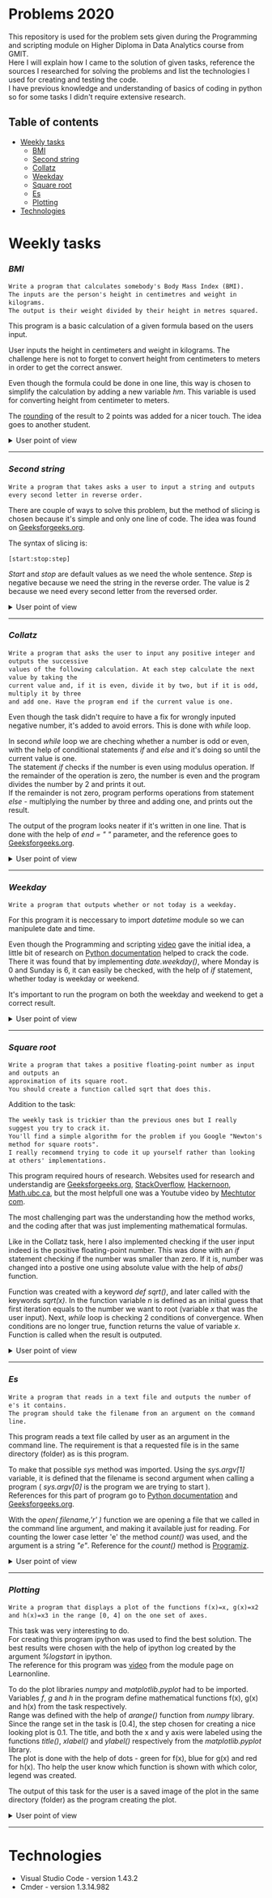 # Problems 2020


This repository is used for the problem sets given during the Programming and scripting module on Higher Diploma in Data Analytics course from GMIT.\
Here I will explain how I came to the solution of given tasks, reference the sources I researched for solving the problems and list the technologies I used for creating and testing the code.\
I have previous knowledge and understanding of basics of coding in python so for some tasks I didn't require extensive research.


## Table of contents
* [Weekly tasks](#weekly-tasks)
    * [BMI](#bmi)
    * [Second string](#second-string)
    * [Collatz](#collatz)
    * [Weekday](#weekday)
    * [Square root](#square-root)
    * [Es](#es)
    * [Plotting](#plotting)
* [Technologies](#technologies)


Weekly tasks
======
### ***BMI***

    Write a program that calculates somebody's Body Mass Index (BMI). 
    The inputs are the person's height in centimetres and weight in kilograms. 
    The output is their weight divided by their height in metres squared. 

This program is a basic calculation of a given formula based on the users input.

User inputs the height in centimeters and weight in kilograms. The challenge here is not to forget to convert height from centimeters to meters in order to get the correct answer.

Even though the formula could be done in one line, this way is chosen to simplify the calculation by adding a new variable *hm*. This variable is used for converting height from centimeter to meters.

The [rounding](https://www.geeksforgeeks.org/round-function-python) of the result to 2 points was added for a nicer touch. The idea goes to another student.

<details>
           <summary>User point of view</summary>
           <p>

User call of the program is :

```
λ python 2-bmi.py
```
User input :
```
Enter your weight in kg: 80
Enter your height in cm: 180
```
and the output is :

```
Your BMI is 24.69
```
</p>
</details>

- - - -

  ### ***Second string***

    Write a program that takes asks a user to input a string and outputs every second letter in reverse order. 

There are couple of ways to solve this problem, but the method of slicing is chosen because it's simple and only one line of code. The idea was found on [Geeksforgeeks.org](https://www.geeksforgeeks.org/reverse-string-python-5-different-ways/).

The syntax of slicing is:
``` 
[start:stop:step]
```
*Start* and *stop* are default values as we need the whole sentence. *Step* is negative because we need the string in the reverse order. The value is 2 because we need every second letter from the reversed order.

<details>
           <summary>User point of view</summary>
           <p>

User call of the program is :

```
λ python 3-secondstring.py
```
User input :
```
Enter a sentence: A large fawn jumped quickly over white zinc boxes.
```
and the output is :

```
.eo nzeiwrv lcu emjna ga
```
</p>
</details>

----

  ### ***Collatz***
    
    Write a program that asks the user to input any positive integer and outputs the successive 
    values of the following calculation. At each step calculate the next value by taking the 
    current value and, if it is even, divide it by two, but if it is odd, multiply it by three 
    and add one. Have the program end if the current value is one.

Even though the task didn't require to have a fix for wrongly inputed negative number, it's added to avoid errors. This is done with *while* loop.

In second *while* loop we are cheching whether a number is odd or even, with the help of conditional statements *if* and *else* and it's doing so until the current value is one.\
The statement *if* checks if the number is even using modulus operation. If the remainder of the operation is zero, the number is even and the program divides the number by 2 and prints it out.\
If the remainder is not zero, program performs operations from statement *else* - multiplying the number by three and adding one, and prints out the result.

The output of the program looks neater if it's written in one line. That is done with the help of *end = " "* parameter, and the reference goes to [Geeksforgeeks.org](https://www.geeksforgeeks.org/gfact-50-python-end-parameter-in-print/).

<details>
           <summary>User point of view</summary>
           <p>
         
User call of the program is :

```
λ python 4-collatz.py
```
User input :
```
Add any positive integer: -20
```
In case of putting in a negative integer the program will respond with a message that a number is negative and ask to input a positive integer until the input is correct:
```
Add any positive integer: -10
-10 isn't a positive integer.
Add any positive integer: -20
-20 isn't a positive integer.
Add any positive integer: 20
```

When user inputs the positive integer the output is :

```
20 10 5 16 8 4 2 1
```
</p>
</details>

----

  ### ***Weekday***

    Write a program that outputs whether or not today is a weekday.

For this program it is neccessary to import *datetime* module so we can manipulete date and time.

Even though the Programming and scripting [video](https://web.microsoftstream.com/video/77f26693-82ed-4006-8c22-c61d37e2f77f) gave the initial idea, a little bit of research on [Python documentation](https://docs.python.org/3/library/datetime.html#datetime.datetime.now) helped to crack the code.\
There it was found that by implementing *date.weekday()*, where Monday is 0 and Sunday is 6, it can easily be checked, with the help of *if* statement, whether today is weekday or weekend.

It's important to run the program on both the weekday and weekend to get a correct result.

<details>
           <summary>User point of view</summary>
           <p>

User call of the program is :

```
λ python 5-weekday.py
```
This program does not requre any user input, it just outputs the result.
On the weekday result is:
```
Yes, unfortunately today is a weekday.
```
On the weekend result is:
```
It is the weekend, yay!
```
</p>
</details>

----

  ### ***Square root***

    Write a program that takes a positive floating-point number as input and outputs an 
    approximation of its square root.
    You should create a function called sqrt that does this.

Addition to the task: 
    
    The weekly task is trickier than the previous ones but I really suggest you try to crack it.
    You'll find a simple algorithm for the problem if you Google "Newton's method for square roots".
    I really recommend trying to code it up yourself rather than looking at others' implementations.

This program required hours of research. Websites used for research and understandig are [Geeksforgeeks.org](https://www.geeksforgeeks.org/program-for-newton-raphson-method/), [StackOverflow](https://stackoverflow.com/questions/12850100/finding-the-square-root-using-newtons-method-errors), [Hackernoon](https://hackernoon.com/calculating-the-square-root-of-a-number-using-the-newton-raphson-method-a-how-to-guide-yr4e32zo), [Math.ubc.ca](https://www.math.ubc.ca/~pwalls/math-python/roots-optimization/newton/), but the most helpfull one was a Youtube video by [Mechtutor com](https://www.youtube.com/watch?v=szQUIRPrAgQ). 

The most challenging part was the understanding how the method works, and the coding after that was just implementing mathematical formulas.

Like in the Collatz task, here I also implemented checking if the user input indeed is the positive floating-point number. This was done with an *if* statement checking if the number was smaller than zero. If it is, number was changed into a postive one using absolute value with the help of *abs()* function.

Function was created with a keyword *def sqrt()*, and later called with the keywords *sqrt(x)*. In the function variable *n* is defined as an initial guess that first iteration equals to the number we want to root (variable *x* that was the user input). Next, *while* loop is checking 2 conditions of convergence. When conditions are no longer true, function returns the value of variable *x*. Function is called when the result is outputed.

<details>
           <summary>User point of view</summary>
           <p>

User call of the program is :

```
λ python 6-squareroot.py
```
User input :
```
Input positive floating-point number: -20.5
```
In case of putting in a negative integer the program will respond with a message that a number is negative and fix it for the user, giving the output straight away as well:
```
Oops, your input is a negative number. I'm sure it's a mistake.
I'll fix it for you: 20.5
The square root of  20.5 is approx.   4.528
```
</p>
</details>

- - - -

  ### ***Es***

    Write a program that reads in a text file and outputs the number of e's it contains.
    The program should take the filename from an argument on the command line. 

This program reads a text file called by user as an argument in the command line. The requirement is that a requested file is in the same directory (folder) as is this program.

To make that possible *sys* method was imported. Using the *sys.argv[1]* variable, it is defined that the filename is second argument when calling a program ( *sys.argv[0]* is the program we are trying to start ).\
References for this part of program go to [Python documentation](https://docs.python.org/3.8/library/sys.html) and [Geeksforgeeks.org](https://www.geeksforgeeks.org/command-line-arguments-in-python/#sys).

With the *open( filename,'r' )* function we are opening a file that we called in the command line argument, and making it available just for reading.
For counting the lower case letter 'e' the method *count()* was used, and the argument is a string *"e"*. Reference for the *count()* method is [Programiz](https://www.programiz.com/python-programming/methods/string/count).

<details>
           <summary>User point of view</summary>
           <p>

User call of the program is :

```
λ python 7-es.py moby-dick.txt
```

Output is simply the number of letter "e" in the called file :

```
116960
```
</p>
</details>

- - - -

  ### ***Plotting***
    
    Write a program that displays a plot of the functions f(x)=x, g(x)=x2
    and h(x)=x3 in the range [0, 4] on the one set of axes. 

This task was very interesting to do.\
For creating this program ipython was used to find the best solution. The best results were chosen with the help of ipython log created by the argument *%logstart* in ipython.\
The reference for this program was [video](https://web.microsoftstream.com/video/41d1fabf-4b40-416d-babf-ee949521d3b9?referrer=https:%2F%2Flearnonline.gmit.ie%2Fcourse%2Fview.php%3Fid%3D1598) from the module page on Learnonline.

To do the plot libraries *numpy* and *matplotlib.pyplot* had to be imported.\
Variables *f*, *g* and *h* in the program define mathematical functions f(x), g(x) and h(x) from the task respectively.\
Range was defined with the help of *arange()* function from *numpy* library. Since the range set in the task is [0.4], the step chosen for creating a nice looking plot is 0.1.
The title, and both the x and y axis were labeled using the functions *title()*, *xlabel()* and *ylabel()* respectively from the *matplotlib.pyplot* library.\
The plot is done with the help of dots - green for f(x), blue for g(x) and red for h(x). Tho help the user know which function is shown with which color, legend was created.

The output of this task for the user is a saved image of the plot in the same directory (folder) as the program creating the plot.
<details>
           <summary>User point of view</summary>
           <p>

User call of the program is :

```
λ python 8-plotting.py
```

Output is the picture which should look like this:

![alt text](https://raw.githubusercontent.com/sandraelekes/GMIT-ps/master/8-plotting.png "Result of plotting")

</p>
</details>

- - - -

Technologies
====

  * Visual Studio Code - version 1.43.2
  * Cmder - version 1.3.14.982




